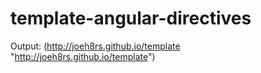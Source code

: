 # template-angular-directives

Output: (http://joeh8rs.github.io/template "http://joeh8rs.github.io/template")
